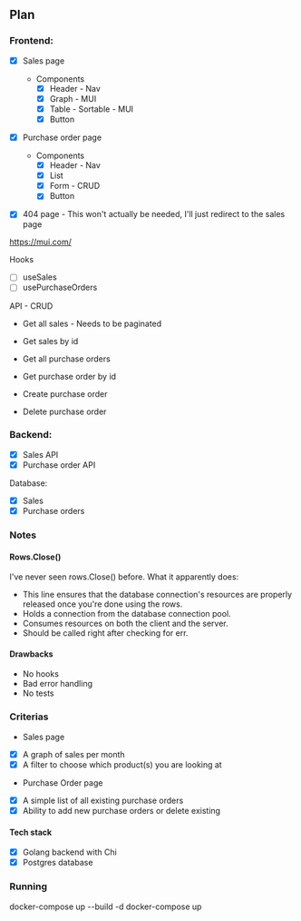 ## Plan

### Frontend:

- [x] Sales page

  - Components
    - [x] Header - Nav
    - [x] Graph - MUI
    - [x] Table - Sortable - MUI
    - [x] Button

- [x] Purchase order page

  - Components
    - [x] Header - Nav
    - [x] List
    - [x] Form - CRUD
    - [x] Button

- [x] 404 page - This won't actually be needed, I'll just redirect to the sales page

https://mui.com/

Hooks

- [ ] useSales
- [ ] usePurchaseOrders

API - CRUD

- Get all sales - Needs to be paginated
- Get sales by id

- Get all purchase orders
- Get purchase order by id
- Create purchase order
- Delete purchase order

### Backend:

- [x] Sales API
- [x] Purchase order API

Database:

- [x] Sales
- [x] Purchase orders

### Notes

#### Rows.Close()

I've never seen rows.Close() before. What it apparently does:

- This line ensures that the database connection's resources are properly released once you're done using the rows.
- Holds a connection from the database connection pool.
- Consumes resources on both the client and the server.
- Should be called right after checking for err.

#### Drawbacks

- No hooks
- Bad error handling
- No tests

### Criterias

- Sales page
- [x] A graph of sales per month
- [x] A filter to choose which product(s) you are looking at

- Purchase Order page
- [x] A simple list of all existing purchase orders
- [x] Ability to add new purchase orders or delete existing

#### Tech stack

- [x] Golang backend with Chi
- [x] Postgres database

### Running

docker-compose up --build -d
docker-compose up

